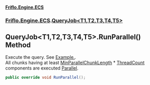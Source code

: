 #### [Friflo.Engine.ECS](index.md#'index')
### [Friflo.Engine.ECS](Friflo.Engine.ECS.md#'Friflo.Engine.ECS').[QueryJob&lt;T1,T2,T3,T4,T5&gt;](QueryJob_T1,T2,T3,T4,T5_.md#'Friflo.Engine.ECS.QueryJob<T1,T2,T3,T4,T5>')

## QueryJob<T1,T2,T3,T4,T5>.RunParallel() Method

Execute the query.
            See <a href="https://github.com/friflo/Friflo.Json.Fliox/blob/main/Engine/README.md#parallel-query-job">Example.</a>.<br/>
            All chunks having at least [MinParallelChunkLength](QueryJob.MinParallelChunkLength.md#'Friflo.Engine.ECS.QueryJob.MinParallelChunkLength') * [ThreadCount](ParallelJobRunner.ThreadCount.md#'Friflo.Engine.ECS.ParallelJobRunner.ThreadCount')
            components are executed [Parallel](JobExecution.md#Friflo.Engine.ECS.JobExecution.Parallel#'Friflo.Engine.ECS.JobExecution.Parallel').

```csharp
public override void RunParallel();
```